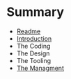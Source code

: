 # Summary

* [Readme](README.md)
* [Introduction](Introduction.md)
* The Coding
* The Design
* The Tooling
* [The Managment](the_managment.md)

